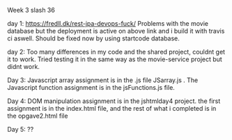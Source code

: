 Week 3 slash 36

day 1:
https://fredll.dk/rest-jpa-devops-fuck/
Problems with the movie database but the deployment is active on above link and i build it with travis ci aswell.
Should be fixed now by using startcode database.

day 2:
Too many differences in my code and the shared project, couldnt get it to work.
Tried testing it in the same way as the movie-service project but didnt work.


Day 3:
Javascript array assignment is in the .js file JSarray.js . 
The Javascript function assignment is in the jsFunctions.js file.

Day 4:
DOM manipulation assignment is in the jshtmlday4 project. the first assignment
is in the index.html file, and the rest of what i completed is in the opgave2.html file

Day 5:
??

